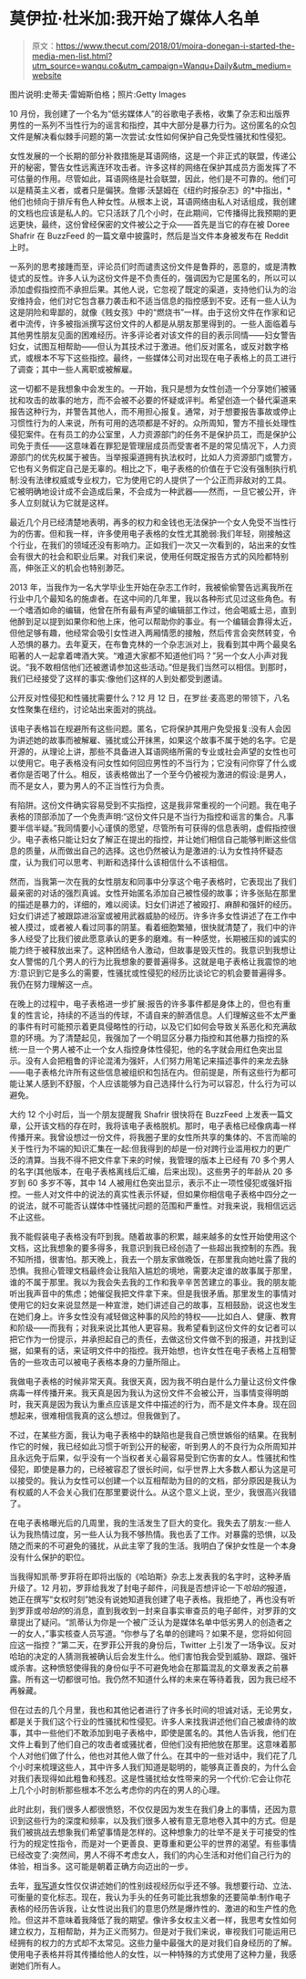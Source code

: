 # 莫伊拉·杜米加:我开始了媒体人名单

> 原文：<https://www.thecut.com/2018/01/moira-donegan-i-started-the-media-men-list.html?utm_source=wanqu.co&utm_campaign=Wanqu+Daily&utm_medium=website>

图片说明:史蒂夫·雷姆斯伯格；照片:Getty Images

10 月份，我创建了一个名为“低劣媒体人”的谷歌电子表格，收集了杂志和出版界男性的一系列不当性行为的谣言和指控，其中大部分是暴力行为。这份匿名的众包文件是解决看似棘手问题的第一次尝试:女性如何保护自己免受性骚扰和性侵犯。

女性发展的一个长期的部分补救措施是耳语网络，这是一个非正式的联盟，传递公开的秘密，警告女性远离连环攻击者。许多这样的网络在保护其成员方面发挥了不可估量的作用。尽管如此，耳语网络是社会联盟，因此，他们是不可靠的。他们可以是精英主义者，或者只是偏狭。詹娜·沃瑟姆在《纽约时报杂志》的*中指出，*他们也倾向于排斥有色人种女性。从根本上说，耳语网络由私人对话组成，我创建的文档也应该是私人的。它只活跃了几个小时，在此期间，它传播得比我预期的更远更快，最终，这份曾经保密的文件被公之于众——首先是当它的存在被 Doree Shafrir 在 BuzzFeed 的一篇文章中披露时，然后是当文件本身被发布在 Reddit 上时。

一系列的思考接踵而至，评论员们时而谴责这份文件是鲁莽的，恶意的，或是清教徒式的反性。许多人认为这份文件是不负责任的，强调因为它是匿名的，所以可以添加虚假指控而不承担后果。其他人说，它忽视了既定的渠道，支持他们认为的治安维持会，他们对它包含暴力袭击和不适当信息的指控感到不安。还有一些人认为这是阴险和卑鄙的，就像《贱女孩》中的“燃烧书”一样。由于这份文件在作家和记者中流传，许多被指派撰写这份文件的人都是从朋友那里得到的。一些人面临着与其他男性朋友见面的困难经历。许多评论者对该文件的目的表示同情——妇女警告妇女，试图互相帮助——但认为其技术过于激进。他们反对匿名，或反对数字格式，或根本不写下这些指控。最终，一些媒体公司对出现在电子表格上的员工进行了调查；其中一些人离职或被解雇。

这一切都不是我想象中会发生的。一开始，我只是想为女性创造一个分享她们被骚扰和攻击的故事的地方，而不会被不必要的怀疑或评判。希望创造一个替代渠道来报告这种行为，并警告其他人，而不用担心报复。通常，对于想要报告事故或停止习惯性行为的人来说，所有可用的选项都是不好的。众所周知，警方不擅长处理性侵犯案件。在有员工的办公室里，人力资源部门的任务不是保护员工，而是保护公司免于责任——这意味着在罪犯是管理层成员而受害者不是的常见情况下，人力资源部门的优先权属于被告。当举报渠道拥有执法权时，比如人力资源部门或警方，它也有义务假定自己是无辜的。相比之下，电子表格的价值在于它没有强制执行机制:没有法律权威或专业权力，它为使用它的人提供了一个公正而非敌对的工具。它被明确地设计成不会造成后果，不会成为一种武器——然而，一旦它被公开，许多人立刻就认为它就是这样。

最近几个月已经清楚地表明，再多的权力和金钱也无法保护一个女人免受不当性行为的伤害。但和我一样，许多使用电子表格的女性尤其脆弱:我们年轻，刚接触这个行业，在我们的领域还没有影响力。正如我们一次又一次看到的，站出来的女性会有很大的社会和职业后果。对我们来说，使用任何既定报告方式的风险都特别高，伸张正义的机会也特别渺茫。

2013 年，当我作为一名大学毕业生开始在杂志工作时，我被偷偷警告远离我所在行业中几个最知名的施虐者。在这中间的几年里，我以各种形式见过这些角色。有一个嗜酒如命的编辑，他曾在所有最有声望的编辑部工作过，他会喝威士忌，直到他醉到足以提到如果你和他上床，他可以帮助你的事业。有一个编辑会靠得太近，但他足够有趣，他经常会吸引女性进入两厢情愿的接触，然后传言会突然转变，令人恐惧的暴力。去年夏天，在布鲁克林的一个杂志派对上，我看到其中两个最臭名昭著的人一起拿着啤酒大笑。“难道大家都不知道他们吗？”另一个女人小声对我说。“我不敢相信他们还被邀请参加这些活动。”但是我们当然可以相信。到那时，我们已经接受了这样的事实:像他们这样的人到处都受到邀请。

公开反对性侵犯和性骚扰需要什么？12 月 12 日，在罗丝·麦高恩的带领下，八名女性聚集在纽约，讨论站出来面对的挑战。

该电子表格旨在规避所有这些问题。匿名，它将保护其用户免受报复:没有人会因为讲述她的故事而被解雇、骚扰或公开抹黑，如果这个故事不属于她的名字。它是开源的，从理论上讲，那些不具备进入耳语网络所需的专业或社会声望的女性也可以使用它。电子表格没有问女性如何回应男性的不当行为；它没有问你穿了什么或者你是否喝了什么。相反，该表格做出了一个至今仍被视为激进的假设:是男人，而不是女人，要为男人的不正当性行为负责。

有陷阱。这份文件确实容易受到不实指控，这是我非常重视的一个问题。我在电子表格的顶部添加了一个免责声明:“这份文件只是不当行为指控和谣言的集合。凡事要半信半疑。”我同情要小心谨慎的愿望，尽管所有可获得的信息表明，虚假指控很少。电子表格只能让妇女了解正在提出的指控，并让她们相信自己能够判断这些信息的质量，从而做出自己的选择。这也仍然被认为是激进的:认为女性持怀疑态度，认为我们可以思考、判断和选择什么该相信什么不该相信。

然而，当我第一次在我的女性朋友和同事中分享这个电子表格时，它表现出了我们最亲密的对话的强烈真诚。女性开始匿名添加自己被性侵的故事；许多张贴在那里的描述是暴力的，详细的，难以阅读。妇女们讲述了被殴打、麻醉和强奸的经历。妇女们讲述了被跟踪进浴室或被用武器威胁的经历。许多许多女性讲述了在工作中被人摸过，或者被人看过同事的阴茎。看着细胞繁殖，很快就清楚了，我们中的许多人经受了比我们彼此愿意承认的更多的磨难。有一种感觉，长期被压抑的诚实的能力终于被释放出来了。这种团结令人激动，但故事是毁灭性的。我意识到我想让女人警惕的几个男人的行为比我想象的要普遍得多。这就是电子表格让我震惊的地方:意识到它是多么的需要，性骚扰或性侵犯的经历比谈论它的机会要普遍得多。我仍在努力理解这一点。

在晚上的过程中，电子表格进一步扩展:报告的许多事件都是身体上的，但也有重复的性言论，持续的不适当的传球，不请自来的醉酒信息。人们理解这些不太严重的事件有时可能预示着更具侵略性的行动，以及它们如何会导致关系恶化和充满敌意的环境。为了清楚起见，我强加了一个明显区分暴力指控和其他暴力指控的系统:一旦一个男人被不止一个女人指控身体性侵犯，他的名字就会用红色突出显示。没有人会把粗鲁的评论混淆为强奸，人们努力用笔记来描述事件的来龙去脉——电子表格允许所有这些信息被组织和包括在内。但前提是，所有这些行为都可能让某人感到不舒服，个人应该能够为自己选择什么行为可以容忍，什么行为可以避免。

大约 12 个小时后，当一个朋友提醒我 Shafrir 很快将在 BuzzFeed 上发表一篇文章，公开该文档的存在时，我将该电子表格脱机。那时，电子表格已经像病毒一样传播开来。我曾设想过一份文件，将我圈子里的女性所共享的集体的、不言而喻的关于性行为不端的知识汇集在一起:但我得到的却是一份对跨行业滥用权力的更广泛的清算。当我不得不把文件拿下来的时候，我管理的版本上已经有 70 多个男人的名字(其他版本，在电子表格离线后汇编，后来出现)。这些男子的年龄从 20 多岁到 60 多岁不等，其中 14 人被用红色突出显示，表示不止一项性侵犯或强奸指控。一些人对文件中的说法的真实性表示怀疑，但如果你相信电子表格中四分之一的说法，就不可能否认媒体中性骚扰问题的范围和严重性。对我来说，我相信远远不止这些。

我不能假装电子表格没有吓到我。随着故事的积累，越来越多的女性开始使用这个文档，这比我想象的要多得多，我意识到我已经创造了一些超出我控制的东西。我不知所措，很害怕。那天晚上，我去一个朋友家做晚饭，在那里我向她吐露了我的恐惧。我担心管理文档最终会让我陷入尴尬的境地，需要决定谁的故事属于那里，谁的不属于那里。我以为我会失去我的工作和我辛辛苦苦建立的事业。我的朋友能听出我声音中的焦虑；她催促我把文件拿下来。但是我很矛盾。那里发生的事情对使用它的妇女来说显然是一种宣泄，她们讲述自己的故事，互相鼓励，说这也发生在她们身上。许多女性没有减轻做这种事的风险的特权——比如白人、健康、教育和阶级——而我有；对我来说比其他人更容易。我希望看到这份文件的女记者可以把它作为一份提示，并承担起自己的责任，去做这份文件做不到的报道，并找到证据，如果有的话，来证明文件中的指控。我开始想，也许女性在电子表格上互相警告的一些攻击可以被电子表格本身的力量所阻止。

我做电子表格的时候非常天真。我很天真，因为我不明白是什么力量让这份文件像病毒一样传播开来。我天真是因为我认为这份文件不会被公开，当事情变得明朗时，我天真是因为我认为重点应该是文件中描述的行为，而不是文件本身。现在回想起来，很难相信我真的这么想过。但我做到了。

不过，在某些方面，我认为电子表格中的缺陷也是我自己愤世嫉俗的结果。在我制作它的时候，我已经如此习惯于听到公开的秘密，听到男人的不良行为众所周知并且永远免于后果，似乎没有一个当权者关心最容易受到它伤害的女人。性骚扰和性侵犯，即使是暴力的，已经被容忍了很长时间，似乎世界上大多数人都认为这是可以接受的。我认为女性可以创建一个以互相帮助为目的的文档，部分原因是我认为有权威的人不会关心我们在那里要说什么。从这个意义上说，至少，我很高兴我错了。

在电子表格曝光后的几周里，我的生活发生了巨大的变化。我失去了朋友:一些人认为我热情过度，另一些人认为我不够热情。我也丢了工作。对暴露的恐惧，以及随之而来的不可避免的骚扰，从此主宰了我的生活。我明白了保护女性是一个本身没有什么保护的职位。

当我得知凯蒂·罗菲将在即将出版的《哈珀斯》杂志上发表我的名字时，这种矛盾升级了。12 月初，罗菲给我发了封电子邮件，问我是否想评论一下*哈珀的*报道，她正在撰写“女权时刻”她没有说她知道我创建了电子表格。我拒绝了，再也没有听到罗菲或*哈珀的*的消息，直到我收到一封来自事实审查员的电子邮件，对罗菲的文章提出了疑问。“凯蒂认为你是一个被广泛认为是媒体名单中低劣男人的创造者之一的女人，”事实核查人员写道。“你参与了名单的创建吗？如果不是，您将如何回应这一指控？”第二天，在罗菲公开我的身份后，Twitter 上引发了一场争议。反对哈珀的决定的人猜测我被确认后会发生什么。他们害怕我会受到威胁、跟踪、强奸或杀害。这种愤怒使得我的身份似乎不可避免地会在那篇混乱的文章发表之前暴露。所有这一切都很可怕。我仍然不知道什么样的未来在等待着我，因为我已经不再躲藏。

但在过去的几个月里，我也和其他记者进行了许多长时间的坦诚对话，无论男女，都是关于我们这个行业的性骚扰和性侵犯。许多人来找我讲述他们自己被虐待的故事，其中一些他们不敢添加到电子表格中，即使是匿名的。其他人告诉我，他们在文件上看到了他们自己的攻击者或骚扰者，但他们没有把他放在那里。这意味着那个人对他们做了什么，他也对其他人做了什么。在其中的一些对话中，我们花了几个小时来梳理这些人，其中许多人我们知道是聪明的，能够真正善良的，为什么会对我们表现得如此粗鲁和残忍。这是性骚扰给女性带来的另一个代价:它会让你花上几个小时剖析那些根本不怎么考虑你的内在的男人的心理。

此时此刻，我们很多人都很愤怒，不仅仅是因为发生在我们身上的事情，还因为意识到这些行为的深度和频率，以及我们很多人被有意无意地卷入其中的方式。但是我们被挑战去想象我们希望事情是怎样的。这种想象力的壮举不是关于可接受的性行为的规定性指令，而是对一个更善良、更尊重和更公平的世界的渴望。有些事情已经改变了:突然间，男人不得不考虑女人，我们的内心生活和对他们自己行为的体验，相当多。这可能是朝着正确方向迈出的一步。

去年，[我写道](https://www.newyorker.com/books/page-turner/rebecca-solnits-faith-in-feminist-storytelling)女性仅仅讲述她们的性别歧视经历似乎还不够。我想要行动、立法、可衡量的变化标志。现在，我认为手头的任务可能比我想象的还要简单:制作电子表格的经历告诉我，让女性说出我们的意思仍然是爆炸性的、激进的和生产性的危险。但这并不意味着我降低了我的期望。像许多女权主义者一样，我思考女性如何建立权力，互相帮助，并为正义而努力。但是对于我们来说，审视我们可能运用已经拥有的权力的方式却不太常见。这些力量中最强大的是对我们自身经历的了解。使用电子表格并将其传播给他人的女性，以一种特殊的方式使用了这种力量，我感谢她们所有人。